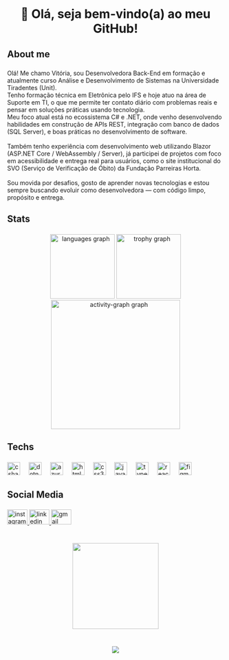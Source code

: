 <h1 align="center">👋 Olá, seja bem-vindo(a) ao meu GitHub!</h1>

###

<h2 align="left">About me</h2>

###

<p align="left">Olá! Me chamo Vitória, sou Desenvolvedora Back-End em formação e atualmente curso Análise e Desenvolvimento de Sistemas na Universidade Tiradentes (Unit).<br>Tenho formação técnica em Eletrônica pelo IFS e hoje atuo na área de Suporte em TI, o que me permite ter contato diário com problemas reais e pensar em soluções práticas usando tecnologia.<br>Meu foco atual está no ecossistema C# e .NET, onde venho desenvolvendo habilidades em construção de APIs REST, integração com banco de dados (SQL Server), e boas práticas no desenvolvimento de software.<br><br>Também tenho experiência com desenvolvimento web utilizando Blazor (ASP.NET Core / WebAssembly / Server), já participei de projetos com foco em acessibilidade e entrega real para usuários, como o site institucional do SVO (Serviço de Verificação de Óbito) da Fundação Parreiras Horta.<br><br>Sou movida por desafios, gosto de aprender novas tecnologias e estou sempre buscando evoluir como desenvolvedora — com código limpo, propósito e entrega.</p>

###

<h2 align="left">Stats</h2>

###

<div align="center">
  <img src="https://github-readme-stats.vercel.app/api/top-langs?username=VitoriaMaira&locale=en&hide_title=false&layout=compact&card_width=320&langs_count=5&theme=nightowl&hide_border=false&order=2" height="150" alt="languages graph"  />
  <img src="https://github-profile-trophy.vercel.app?username=VitoriaMaira&theme=dracula&column=-1&row=1&margin-w=8&margin-h=8&no-bg=false&no-frame=false&order=4" height="150" alt="trophy graph"  />
  <img src="https://github-readme-activity-graph.vercel.app/graph?username=VitoriaMaira&radius=16&theme=react&area=true&order=5" height="300" alt="activity-graph graph"  />
</div>

###

<h2 align="left">Techs</h2>

###

<div align="left">
  <img src="https://cdn.jsdelivr.net/gh/devicons/devicon/icons/csharp/csharp-original.svg" height="30" alt="csharp logo"  />
  <img width="12" />
  <img src="https://cdn.jsdelivr.net/gh/devicons/devicon/icons/dotnetcore/dotnetcore-original.svg" height="30" alt="dotnetcore logo"  />
  <img width="12" />
  <img src="https://cdn.jsdelivr.net/gh/devicons/devicon/icons/azure/azure-original.svg" height="30" alt="azure logo"  />
  <img width="12" />
  <img src="https://cdn.jsdelivr.net/gh/devicons/devicon/icons/html5/html5-original.svg" height="30" alt="html5 logo"  />
  <img width="12" />
  <img src="https://cdn.jsdelivr.net/gh/devicons/devicon/icons/css3/css3-original.svg" height="30" alt="css3 logo"  />
  <img width="12" />
  <img src="https://cdn.jsdelivr.net/gh/devicons/devicon/icons/javascript/javascript-original.svg" height="30" alt="javascript logo"  />
  <img width="12" />
  <img src="https://cdn.jsdelivr.net/gh/devicons/devicon/icons/typescript/typescript-original.svg" height="30" alt="typescript logo"  />
  <img width="12" />
  <img src="https://cdn.jsdelivr.net/gh/devicons/devicon/icons/react/react-original.svg" height="30" alt="react logo"  />
  <img width="12" />
  <img src="https://cdn.jsdelivr.net/gh/devicons/devicon/icons/figma/figma-original.svg" height="30" alt="figma logo"  />
</div>

###

<h2 align="left">Social Media</h2>

###

<div align="left">
  <a href="https://www.instagram.com/maira.ribeiros/" target="_blank">
    <img src="https://raw.githubusercontent.com/maurodesouza/profile-readme-generator/master/src/assets/icons/social/instagram/default.svg" width="47" height="35" alt="instagram logo"  />
  </a>
  <a href="https://www.linkedin.com/in/ma%C3%ADra-r-2a73b01ba/" target="_blank">
    <img src="https://raw.githubusercontent.com/maurodesouza/profile-readme-generator/master/src/assets/icons/social/linkedin/default.svg" width="47" height="35" alt="linkedin logo"  />
  </a>
  <a href="https://criarmeulink.com.br/u/1752674766" target="_blank">
    <img src="https://raw.githubusercontent.com/maurodesouza/profile-readme-generator/master/src/assets/icons/social/gmail/default.svg" width="47" height="35" alt="gmail logo"  />
  </a>
</div>

###

<br clear="both">

<div align="center">
  <img height="200" src="https://media1.tenor.com/m/r0IkdG_U8NkAAAAC/kirakira.gif"  />
</div>

###

<br clear="both">

<div align="center">
  <img src="https://visitor-badge.laobi.icu/badge?page_id=VitoriaMaira.VitoriaMaira&left_color=purple&right_color=aqua&left_text=visitas"  />
</div>

###
